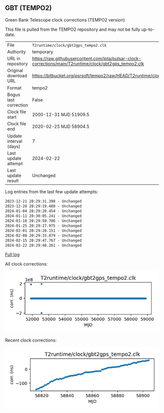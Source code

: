 
## GBT (TEMPO2)

Green Bank Telescope clock corrections (TEMPO2 version)

This file is pulled from the TEMPO2 repository and may not be fully
up-to-date.

|     |     |
|:--- |:--- |
| File | `T2runtime/clock/gbt2gps_tempo2.clk` |
| Authority | temporary |
| URL in repository | <https://raw.githubusercontent.com/ipta/pulsar-clock-corrections/main/T2runtime/clock/gbt2gps_tempo2.clk> |
| Original download URL | <https://bitbucket.org/psrsoft/tempo2/raw/HEAD/T2runtime/clock/gbt2gps.clk> |
| Format | tempo2 |
| Bogus last correction | False |
| Clock file start | 2000-12-31 MJD 51909.5 |
| Clock file end | 2020-02-25 MJD 58904.5 |
| Update interval (days) | 7 |
| Last update attempt | 2024-02-22 |
| Last update result | Unchanged |

Log entries from the last few update attempts:
```
2023-12-21 20:29:31.398 - Unchanged
2023-12-28 20:29:19.488 - Unchanged
2024-01-04 20:29:20.454 - Unchanged
2024-01-11 20:30:05.241 - Unchanged
2024-01-18 20:29:50.786 - Unchanged
2024-01-25 20:29:27.975 - Unchanged
2024-02-01 20:29:28.151 - Unchanged
2024-02-08 20:29:33.879 - Unchanged
2024-02-15 20:29:47.767 - Unchanged
2024-02-22 20:29:48.261 - Unchanged
```
[Full log](https://raw.githubusercontent.com/ipta/pulsar-clock-corrections/main/log/T2runtime/clock/gbt2gps_tempo2.clk.log)


All clock corrections:

![plot of all clock corrections](gbt2gps_tempo2.clk.png "All corrections")

Recent clock corrections:

![plot of recent clock corrections](gbt2gps_tempo2.clk.short.png "Recent corrections")

